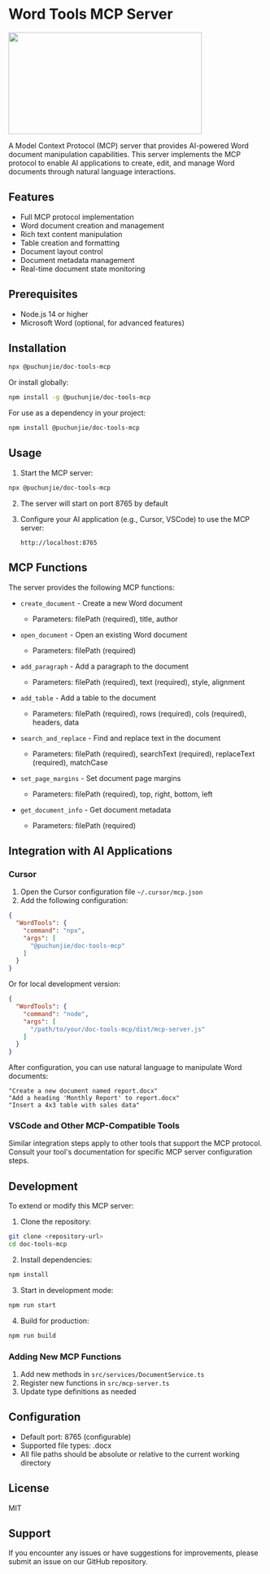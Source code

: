 # Word Tools MCP Server

<a href="https://glama.ai/mcp/servers/q9e176vq7l">
  <img width="380" height="200" src="https://glama.ai/mcp/servers/q9e176vq7l/badge" />
</a>

A Model Context Protocol (MCP) server that provides AI-powered Word document manipulation capabilities. This server implements the MCP protocol to enable AI applications to create, edit, and manage Word documents through natural language interactions.

## Features

- Full MCP protocol implementation
- Word document creation and management
- Rich text content manipulation
- Table creation and formatting
- Document layout control
- Document metadata management
- Real-time document state monitoring

## Prerequisites

- Node.js 14 or higher
- Microsoft Word (optional, for advanced features)

## Installation

```bash
npx @puchunjie/doc-tools-mcp
```

Or install globally:

```bash
npm install -g @puchunjie/doc-tools-mcp
```

For use as a dependency in your project:

```bash
npm install @puchunjie/doc-tools-mcp
```

## Usage

1. Start the MCP server:

```bash
npx @puchunjie/doc-tools-mcp
```

2. The server will start on port 8765 by default

3. Configure your AI application (e.g., Cursor, VSCode) to use the MCP server:
   ```
   http://localhost:8765
   ```

## MCP Functions

The server provides the following MCP functions:

- `create_document` - Create a new Word document
  - Parameters: filePath (required), title, author

- `open_document` - Open an existing Word document
  - Parameters: filePath (required)

- `add_paragraph` - Add a paragraph to the document
  - Parameters: filePath (required), text (required), style, alignment

- `add_table` - Add a table to the document
  - Parameters: filePath (required), rows (required), cols (required), headers, data

- `search_and_replace` - Find and replace text in the document
  - Parameters: filePath (required), searchText (required), replaceText (required), matchCase

- `set_page_margins` - Set document page margins
  - Parameters: filePath (required), top, right, bottom, left

- `get_document_info` - Get document metadata
  - Parameters: filePath (required)

## Integration with AI Applications

### Cursor

1. Open the Cursor configuration file `~/.cursor/mcp.json`
2. Add the following configuration:
```json
{
  "WordTools": {
    "command": "npx",
    "args": [
      "@puchunjie/doc-tools-mcp"
    ]
  }
}
```

Or for local development version:
```json
{
  "WordTools": {
    "command": "node",
    "args": [
      "/path/to/your/doc-tools-mcp/dist/mcp-server.js"
    ]
  }
}
```

After configuration, you can use natural language to manipulate Word documents:
```
"Create a new document named report.docx"
"Add a heading 'Monthly Report' to report.docx"
"Insert a 4x3 table with sales data"
```

### VSCode and Other MCP-Compatible Tools

Similar integration steps apply to other tools that support the MCP protocol. Consult your tool's documentation for specific MCP server configuration steps.

## Development

To extend or modify this MCP server:

1. Clone the repository:
```bash
git clone <repository-url>
cd doc-tools-mcp
```

2. Install dependencies:
```bash
npm install
```

3. Start in development mode:
```bash
npm run start
```

4. Build for production:
```bash
npm run build
```

### Adding New MCP Functions

1. Add new methods in `src/services/DocumentService.ts`
2. Register new functions in `src/mcp-server.ts`
3. Update type definitions as needed

## Configuration

- Default port: 8765 (configurable)
- Supported file types: .docx
- All file paths should be absolute or relative to the current working directory

## License

MIT

## Support

If you encounter any issues or have suggestions for improvements, please submit an issue on our GitHub repository. 